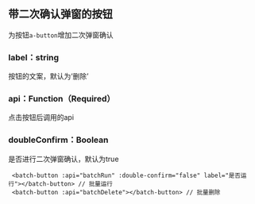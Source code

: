 ## 带二次确认弹窗的按钮
为按钮`a-button`增加二次弹窗确认

### label：string
按钮的文案，默认为‘删除’
### api：Function（Required）
点击按钮后调用的api
### doubleConfirm：Boolean
是否进行二次弹窗确认，默认为true

```
 <batch-button :api="batchRun" :double-confirm="false" label="是否运行"></batch-button> // 批量运行
 <batch-button :api="batchDelete"></batch-button> // 批量删除   
```